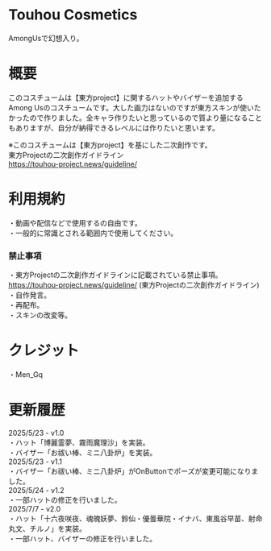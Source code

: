 # Touhou Cosmetics
AmongUsで幻想入り。

# 概要
このコスチュームは【東方project】に関するハットやバイザーを追加するAmong Usのコスチュームです。大した画力はないのですが東方スキンが使いたかったので作りました。全キャラ作りたいと思っているので質より量になることもありますが、自分が納得できるレベルには作りたいと思います。

※このコスチュームは【東方project】を基にした二次創作です。<br>東方Projectの二次創作ガイドライン<br>https://touhou-project.news/guideline/

# 利用規約
・動画や配信などで使用するの自由です。<br>・一般的に常識とされる範囲内で使用してください。

### 禁止事項
・東方Projectの二次創作ガイドラインに記載されている禁止事項。<br>https://touhou-project.news/guideline/ (東方Projectの二次創作ガイドライン)<br>・自作発言。<br>・再配布。<br>・スキンの改変等。

# クレジット
・Men_Gq

# 更新履歴
2025/5/23 - v1.0
<br>・ハット「博麗霊夢、霧雨魔理沙」を実装。
<br>・バイザー「お祓い棒、ミニ八卦炉」を実装。
<br>2025/5/23 - v1.1
<br>・バイザー「お祓い棒、ミニ八卦炉」がOnButtonでポーズが変更可能になりました。
<br>2025/5/24 - v1.2
<br>・一部ハットの修正を行いました。
<br>2025/7/7 - v2.0
<br>・ハット「十六夜咲夜、魂魄妖夢、鈴仙・優曇華院・イナバ、東風谷早苗、射命丸文、チルノ」を実装。
<br>・一部ハット、バイザーの修正を行いました。
